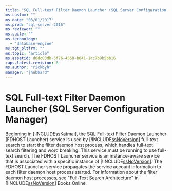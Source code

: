 ```yaml
---
title: "SQL Full-text Filter Daemon Launcher (SQL Server Configuration Manager) | Microsoft Docs"
ms.custom: ""
ms.date: "03/01/2017"
ms.prod: "sql-server-2016"
ms.reviewer: ""
ms.suite: ""
ms.technology: 
  - "database-engine"
ms.tgt_pltfrm: ""
ms.topic: "article"
ms.assetid: d0dc03db-5f76-4558-b041-1ac7b9b5bb16
caps.latest.revision: 8
ms.author: "rickbyh"
manager: "jhubbard"
---
```

# SQL Full-text Filter Daemon Launcher (SQL Server Configuration Manager)
  Beginning in [!INCLUDE[ssKatmai](../../a9notintoc/includes/sskatmai-md.md)], the SQL Full-text Filter Daemon Launcher (FDHOST Launcher) service is used by [!INCLUDE[ssNoVersion](../../a9notintoc/includes/ssnoversion-md.md)] full-text search to start the filter daemon host process, which handles full-text search filtering and word breaking. This service must be running to use full-text search. The FDHOST Launcher service is an instance-aware service that is associated with a specific instance of [!INCLUDE[ssNoVersion](../../a9notintoc/includes/ssnoversion-md.md)]. The FDHOST Launcher service propagates the service account information to each filter daemon host process started. For information about the filter daemon host processes, see "Full-Text Search Architecture" in [!INCLUDE[ssNoVersion](../../a9notintoc/includes/ssnoversion-md.md)] Books Online.  
  
  